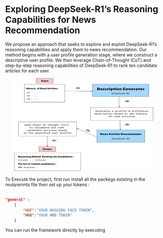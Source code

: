 # Exploring DeepSeek-R1’s Reasoning Capabilities for News Recommendation

We propose an approach that seeks to explore and exploit DeepSeek-R1’s reasoning capabilities and apply them to news recommendation. Our method begins with a user profile generation stage, where we construct a descriptive user profile. We then leverage Chain-of-Thought (CoT) and step-by-step reasoning capabilities of DeepSeek-R1 to rank ten candidate articles for each user.

<p align="center">  
<img src="Pictures/FrameWorkPIC.jpg" alt="DeepSeek-R1-Based Proposed Method" width="450" height="300"/>
</p>
To Execute the project, first run install all the packegs existing in the reuiqremnts file then set up your tokens :

```json

"general" :
    {
        "HGF":"YOUR HUGGING FACE TOKEN",
        "WNB":"YOUR WNB TOKEN"
    }

```

You can run the framework directly by executing
